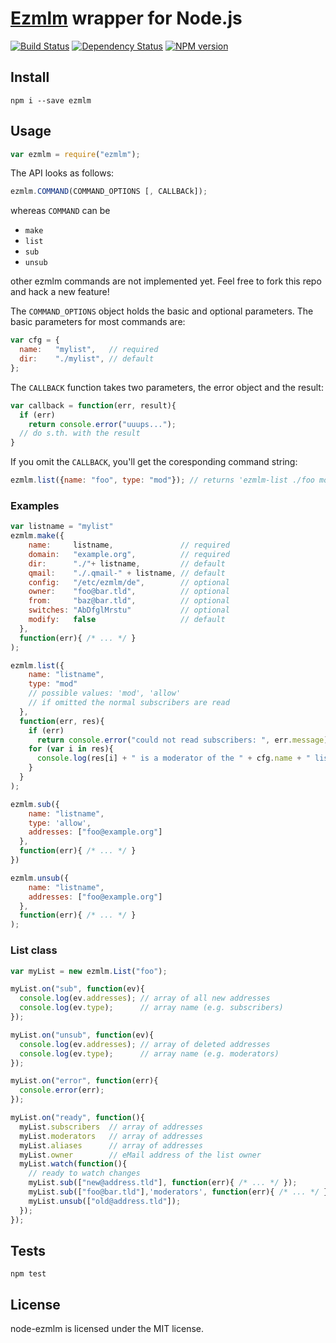 # [Ezmlm](http://cr.yp.to/ezmlm.html) wrapper for Node.js

[![Build Status](https://secure.travis-ci.org/flosse/node-ezmlm.png?branch=master)](http://travis-ci.org/flosse/node-ezmlm)
[![Dependency Status](https://gemnasium.com/flosse/node-ezmlm.png?branch=master)](https://gemnasium.com/flosse/node-ezmlm)
[![NPM version](https://badge.fury.io/js/ezmlm.png)](http://badge.fury.io/js/ezmlm)

## Install

    npm i --save ezmlm

## Usage

```js
var ezmlm = require("ezmlm");
```

The API looks as follows:

```js
ezmlm.COMMAND(COMMAND_OPTIONS [, CALLBACk]);
```
whereas `COMMAND` can be

- `make`
- `list`
- `sub`
- `unsub`

other ezmlm commands are not implemented yet.
Feel free to fork this repo and hack a new feature!

The `COMMAND_OPTIONS` object holds the basic and optional parameters.
The basic parameters for most commands are:

```js
var cfg = {
  name:   "mylist",   // required
  dir:    "./mylist", // default
};
```
The `CALLBACK` function takes two parameters, the error object and the result:

```js
var callback = function(err, result){
  if (err)
    return console.error("uuups...");
  // do s.th. with the result
}
```

If you omit the `CALLBACK`, you'll get the coresponding command string:

```js
ezmlm.list({name: "foo", type: "mod"}); // returns 'ezmlm-list ./foo mod'
```

### Examples

```js
var listname = "mylist"
ezmlm.make({
    name:     listname,               // required
    domain:   "example.org",          // required
    dir:      "./"+ listname,         // default
    qmail:    "./.qmail-" + listname, // default
    config:   "/etc/ezmlm/de",        // optional
    owner:    "foo@bar.tld",          // optional
    from:     "baz@bar.tld",          // optional
    switches: "AbDfglMrstu"           // optional
    modify:   false                   // default
  },
  function(err){ /* ... */ }
);

ezmlm.list({
    name: "listname",
    type: "mod"
    // possible values: 'mod', 'allow'
    // if omitted the normal subscribers are read
  },
  function(err, res){
    if (err)
      return console.error("could not read subscribers: ", err.message);
    for (var i in res){
      console.log(res[i] + " is a moderator of the " + cfg.name + " list");
    }
  }
);

ezmlm.sub({
    name: "listname",
    type: 'allow',
    addresses: ["foo@example.org"]
  },
  function(err){ /* ... */ }
})

ezmlm.unsub({
    name: "listname",
    addresses: ["foo@example.org"]
  },
  function(err){ /* ... */ }
);
```

### List class

```js
var myList = new ezmlm.List("foo");

myList.on("sub", function(ev){
  console.log(ev.addresses); // array of all new addresses
  console.log(ev.type);      // array name (e.g. subscribers)
});

myList.on("unsub", function(ev){
  console.log(ev.addresses); // array of deleted addresses
  console.log(ev.type);      // array name (e.g. moderators)
});

myList.on("error", function(err){
  console.error(err);
});

myList.on("ready", function(){
  myList.subscribers  // array of addresses
  myList.moderators   // array of addresses
  myList.aliases      // array of addresses
  myList.owner        // eMail address of the list owner
  myList.watch(function(){
    // ready to watch changes
    myList.sub(["new@address.tld"], function(err){ /* ... */ });
    myList.sub(["foo@bar.tld"],'moderators', function(err){ /* ... */ });
    myList.unsub(["old@address.tld"]);
  });
});
```

## Tests

```
npm test
```

## License

node-ezmlm is licensed under the MIT license.
